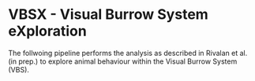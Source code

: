 # VBSX - Visual Burrow System eXploration

The follwoing pipeline performs the analysis as described in Rivalan et al. (in prep.) to explore animal behaviour within the Visual Burrow System (VBS).
